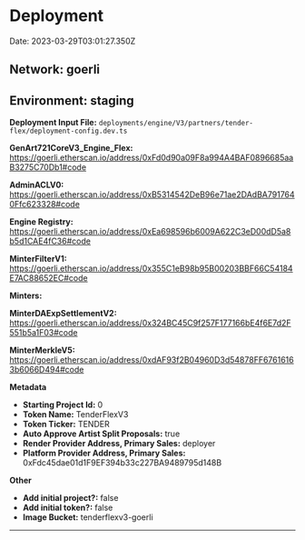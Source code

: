 
# Deployment

Date: 2023-03-29T03:01:27.350Z

## **Network:** goerli

## **Environment:** staging

**Deployment Input File:** `deployments/engine/V3/partners/tender-flex/deployment-config.dev.ts`

**GenArt721CoreV3_Engine_Flex:** https://goerli.etherscan.io/address/0xFd0d90a09F8a994A4BAF0896685aaB3275C70Db1#code

**AdminACLV0:** https://goerli.etherscan.io/address/0xB5314542DeB96e71ae2DAdBA7917640Ffc623328#code

**Engine Registry:** https://goerli.etherscan.io/address/0xEa698596b6009A622C3eD00dD5a8b5d1CAE4fC36#code

**MinterFilterV1:** https://goerli.etherscan.io/address/0x355C1eB98b95B00203BBF66C54184E7AC88652EC#code

**Minters:**

**MinterDAExpSettlementV2:** https://goerli.etherscan.io/address/0x324BC45C9f257F177166bE4f6E7d2F551b5a1F03#code

**MinterMerkleV5:** https://goerli.etherscan.io/address/0xdAF93f2B04960D3d54878FF67616163b6066D494#code



**Metadata**

- **Starting Project Id:** 0
- **Token Name:** TenderFlexV3
- **Token Ticker:** TENDER
- **Auto Approve Artist Split Proposals:** true
- **Render Provider Address, Primary Sales:** deployer
- **Platform Provider Address, Primary Sales:** 0xFdc45dae01d1F9EF394b33c227BA9489795d148B

**Other**

- **Add initial project?:** false
- **Add initial token?:** false
- **Image Bucket:** tenderflexv3-goerli

---


